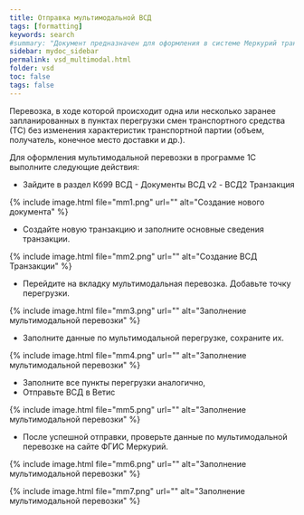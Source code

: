 ```yaml
---
title: Отправка мультимодальной ВСД
tags: [formatting]
keywords: search
#summary: "Документ предназначен для оформления в системе Меркурий транспортной партии."
sidebar: mydoc_sidebar
permalink: vsd_multimodal.html
folder: vsd
toc: false
tags: false
---
```


<style>
.result {
background-color: #000000;
border: 1px solid #dedede;
padding: 10px;
margin-top: 10px;
margin-bottom: 10px;
}
</style>

Перевозка, в ходе которой происходит одна или несколько заранее запланированных в пунктах перегрузки смен транспортного средства (ТС) без изменения характеристик транспортной партии (объем, получатель, конечное место доставки и др.).

Для оформления мультимодальной перевозки в программе 1С выполните следующие действия:
- Зайдите в раздел Кб99 ВСД - Документы ВСД v2 - ВСД2 Транзакция

{% include image.html file="mm1.png" url="" alt="Создание нового документа" %}

- Создайте новую транзакцию и заполните основные сведения транзакции. 

{% include image.html file="mm2.png" url="" alt="Создание ВСД Транзакции" %}

- Перейдите на вкладку мультимодальная перевозка. Добавьте точку перегрузки.

{% include image.html file="mm3.png" url="" alt="Заполнение мультимодальной перевозки" %}

- Заполните данные по мультимодальной перегрузке,  сохраните их.

{% include image.html file="mm4.png" url="" alt="Заполнение мультимодальной перевозки" %}

- Заполните все пункты перегрузки аналогично,
- Отправьте ВСД в Ветис

{% include image.html file="mm5.png" url="" alt="Заполнение мультимодальной перевозки" %}

- После успешной отправки, проверьте данные по мультимодальной перевозке на сайте ФГИС Меркурий.

{% include image.html file="mm6.png" url="" alt="Заполнение мультимодальной перевозки" %}

{% include image.html file="mm7.png" url="" alt="Заполнение мультимодальной перевозки" %}